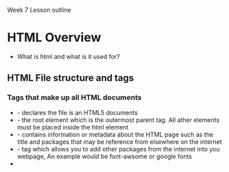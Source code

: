 Week 7 Lesson outline

# HTML Overview

- What is html and what is it used for?

## HTML File structure and tags

### Tags that make up all HTML documents

- <!DOCTYPE html> - declares the file is an HTML5 documents
- <html> - the root element which is the outermost parent tag. All ather elements must be placed inside the html element
- <head> - contains information or metadata about the HTML page such as the title and packages that may be reference from elsewhere on the internet
- <link> - tag which allows you to add other packages from the internet into you webpage, An example would be font-awsome or google fonts
- <title> - the title of the HTML page which is shown in the tab in the browser
- <body> - a container for all other elements other elements such as paragraphs, headings, anchor tags, lists, tables, etc.

  <!-- Tags that group and organize elements together and semantic html -->

- <header> - denotes the header section of the website; will usually contain a nav if there is one
- <nav> - denotes some sort of navigation section
- <main> - denotes the main section of the website
- <section> - denotes a section within a header or main
- <div> -  block element with spans the length of its container unless by default
- <span> - a inline element, meaning it takes up as much space as the content inside of it and multiple can fit on the same line
- <footer>

### HTML comments

- vsCode shortcut: Window + / (forward slash)
<!-- this is how to comment html -->

### Commonly used tags

<!-- Tags for displaying text -->

- <h1> - heading tag; heading tags range from h1 -h6; h1 being the largest and h2 being the smallest
- <p> - paragraph tage for text
- <b> - adds bold to text in between the tag
- <i> - itliacs to text in between the tag
- <sup> - makes text appear half a character above the normal line
- <br> - creates a line break, or return within text or after any element

<!-- Tags for naviation within a website or to another website -->

- <a> - creates a hyper link to another website or another page or section within the same web page (takes absolute or relative paths)

<!-- Tags for displaying images -->

- <img> - allows us to render images within a webpage (takes absolute or relative paths)

<!-- Tags for creating a list -->

- <ol> - creates an ordered list using numbers
- <ul> - creates an unordered list using bullet points
- <li> - list items within an ol or ul tag. Usually contain links (anchor tags) when used for navigation.

<!-- Tags for creating a table -->

- <table> - outermost elemet of a table which defines the creation of a table in the HTML document. All other elements used to make a table must go inside of it.
- <tr> - creates a row within a table
- <th> - the table headers. You can create as many table headers as you wish. **Note**: make sure the table headers match the table data or <td>
- <td> - table data for each table header created

<!-- Tags that link javascript to your webpage -->

- < script > - enables us to link a js file to our html page; takes a relative or absolute path (src). Also useful for linking packages from the internet to our html document. An examples of this would be jquery, which we will go over in a future lesson.

<!-- Tags for creating forms -->

- <form> -  the outermost element for creating a form. All other form elements will go inside of this tag
- <input> - used to take in user input. taks in prams: type (the type of input: text, password, button, radio etc.), name (the name of the input; used in the request to give names to the input values), placeholder (the default text within an input; usually used to show users an example of what to type), required (users cannot submit the form unless some text has been added to the input)
- <button> - creates a button. Can be used inside or outside of a form

Cool resources for futher reading:

<!-- HTML -->

- w3Schools: https://www.w3schools.com/html/default.asp

<!-- Hands-on learning -->

- freeCodeCamp html section: https://www.freecodecamp.org/learn/2022/responsive-web-design/
